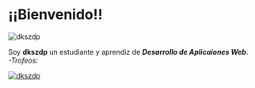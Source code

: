 # ¡¡Bienvenido!! 
<p align="left"> <img src="https://komarev.com/ghpvc/?username=dkszdp&label=Visitas%20al%20perfil&color=4db2f3&style=flat" alt="dkszdp" /> </p>

Soy **dkszdp** un estudiante y aprendiz de ***Desarrollo de Aplicaiones Web***.  
*-Trofeos:* 
<p align="left"> <a href="https://github.com/ryo-ma/github-profile-trophy"><img src="https://github-profile-trophy.vercel.app/?username=dkszdp" alt="dkszdp" /></a> </p>
